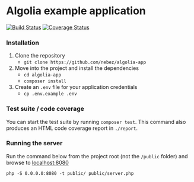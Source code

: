 # Algolia example application

[![Build Status](https://travis-ci.org/nebez/algolia-app.svg?branch=master)](https://travis-ci.org/nebez/algolia-app) [![Coverage Status](https://coveralls.io/repos/github/nebez/algolia-app/badge.svg)](https://coveralls.io/github/nebez/algolia-app)

### Installation

1. Clone the repository
    * `git clone https://github.com/nebez/algolia-app`
2. Move into the project and install the dependencies
    * `cd algolia-app`
    * `composer install`
3. Create an `.env` file for your application credentials
    * `cp .env.example .env`

### Test suite / code coverage

You can start the test suite by running `composer test`. This command also produces an HTML code coverage report in `./report`.

### Running the server

Run the command below from the project root (not the `/public` folder) and browse to [localhost:8080](http://localhost:8080/)

```
php -S 0.0.0.0:8080 -t public/ public/server.php
```
